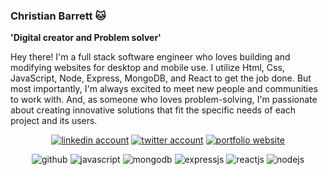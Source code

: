 ### Christian Barrett 🐱

**'Digital creator and Problem solver'**

Hey there! I'm a full stack software engineer who loves building and modifying websites for desktop and mobile use. I utilize Html, Css, JavaScript, Node, Express, MongoDB, and React to get the job done. But most importantly, I'm always excited to meet new people and communities to work with. And, as someone who loves problem-solving, I'm passionate about creating innovative solutions that fit the specific needs of each project and its users.

<p align="center">
    <a href="https://www.linkedin.com/in/christianbacct/">
        <img alt="linkedin account"
        src="https://img.shields.io/badge/LinkedIn-0077B5?style=for-the-badge&logo=linkedin&logoColor=white/"></a>
    <a href="https://twitter.com/ChristianBrrtt">
        <img alt="twitter account"
        src="https://img.shields.io/badge/Twitter-1DA1F2?style=for-the-badge&logo=twitter&logoColor=white"></a>
    <a href="https://christianbarrettcse.netlify.app/">
        <img alt="portfolio website"
        src="https://img.shields.io/badge/Portfolio-000000?style=for-the-badge&logo=About.Portfolio&logoColor=white"></a>
</p>
<p align="center">
    <img alt="github"
        src="https://img.icons8.com/arcade/64/null/github.png"/>
    <img alt="javascript"
        src="https://img.icons8.com/arcade/64/null/javascript.png"/>
    <img alt="mongodb"
        src="https://img.icons8.com/color/48/null/mongodb.png"/>
    <img alt="expressjs"
        src="https://img.icons8.com/ios/50/null/express-js.png"/>
    <img alt="reactjs"
        src="https://img.icons8.com/dotty/64/null/react.png"/>
    <img alt="nodejs"
        src="https://img.icons8.com/color/48/null/nodejs.png"/>
</p>



